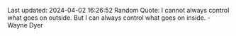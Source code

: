 Last updated: 2024-04-02 16:26:52
Random Quote: I cannot always control what goes on outside. But I can always control what goes on inside. - Wayne Dyer